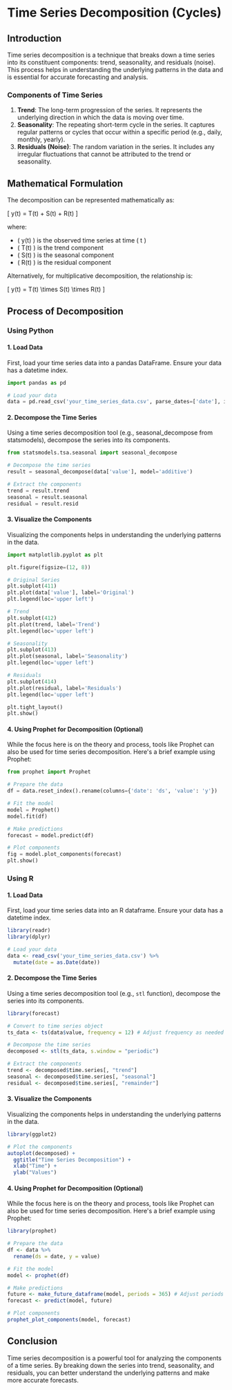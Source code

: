 # Time Series Decomposition (Cycles)

## Introduction

Time series decomposition is a technique that breaks down a time series into its constituent components: trend, seasonality, and residuals (noise). This process helps in understanding the underlying patterns in the data and is essential for accurate forecasting and analysis.

### Components of Time Series

1. **Trend**: The long-term progression of the series. It represents the underlying direction in which the data is moving over time.
2. **Seasonality**: The repeating short-term cycle in the series. It captures regular patterns or cycles that occur within a specific period (e.g., daily, monthly, yearly).
3. **Residuals (Noise)**: The random variation in the series. It includes any irregular fluctuations that cannot be attributed to the trend or seasonality.

## Mathematical Formulation

The decomposition can be represented mathematically as:

\[ y(t) = T(t) + S(t) + R(t) \]

where:
- \( y(t) \) is the observed time series at time \( t \)
- \( T(t) \) is the trend component
- \( S(t) \) is the seasonal component
- \( R(t) \) is the residual component

Alternatively, for multiplicative decomposition, the relationship is:

\[ y(t) = T(t) \times S(t) \times R(t) \]

## Process of Decomposition

### Using Python

#### 1. Load Data

First, load your time series data into a pandas DataFrame. Ensure your data has a datetime index.

```python
import pandas as pd

# Load your data
data = pd.read_csv('your_time_series_data.csv', parse_dates=['date'], index_col='date')
```

#### 2. Decompose the Time Series

Using a time series decomposition tool (e.g., seasonal_decompose from statsmodels), decompose the series into its components.

```python
from statsmodels.tsa.seasonal import seasonal_decompose

# Decompose the time series
result = seasonal_decompose(data['value'], model='additive')

# Extract the components
trend = result.trend
seasonal = result.seasonal
residual = result.resid
```

#### 3. Visualize the Components

Visualizing the components helps in understanding the underlying patterns in the data.

```python
import matplotlib.pyplot as plt

plt.figure(figsize=(12, 8))

# Original Series
plt.subplot(411)
plt.plot(data['value'], label='Original')
plt.legend(loc='upper left')

# Trend
plt.subplot(412)
plt.plot(trend, label='Trend')
plt.legend(loc='upper left')

# Seasonality
plt.subplot(413)
plt.plot(seasonal, label='Seasonality')
plt.legend(loc='upper left')

# Residuals
plt.subplot(414)
plt.plot(residual, label='Residuals')
plt.legend(loc='upper left')

plt.tight_layout()
plt.show()
```

#### 4. Using Prophet for Decomposition (Optional)

While the focus here is on the theory and process, tools like Prophet can also be used for time series decomposition. Here's a brief example using Prophet:

```python
from prophet import Prophet

# Prepare the data
df = data.reset_index().rename(columns={'date': 'ds', 'value': 'y'})

# Fit the model
model = Prophet()
model.fit(df)

# Make predictions
forecast = model.predict(df)

# Plot components
fig = model.plot_components(forecast)
plt.show()
```

### Using R

#### 1. Load Data

First, load your time series data into an R dataframe. Ensure your data has a datetime index.

```r
library(readr)
library(dplyr)

# Load your data
data <- read_csv('your_time_series_data.csv') %>%
  mutate(date = as.Date(date))
```

#### 2. Decompose the Time Series

Using a time series decomposition tool (e.g., `stl` function), decompose the series into its components.

```r
library(forecast)

# Convert to time series object
ts_data <- ts(data$value, frequency = 12) # Adjust frequency as needed

# Decompose the time series
decomposed <- stl(ts_data, s.window = "periodic")

# Extract the components
trend <- decomposed$time.series[, "trend"]
seasonal <- decomposed$time.series[, "seasonal"]
residual <- decomposed$time.series[, "remainder"]
```

#### 3. Visualize the Components

Visualizing the components helps in understanding the underlying patterns in the data.

```r
library(ggplot2)

# Plot the components
autoplot(decomposed) +
  ggtitle("Time Series Decomposition") +
  xlab("Time") +
  ylab("Values")
```

#### 4. Using Prophet for Decomposition (Optional)

While the focus here is on the theory and process, tools like Prophet can also be used for time series decomposition. Here's a brief example using Prophet:

```r
library(prophet)

# Prepare the data
df <- data %>%
  rename(ds = date, y = value)

# Fit the model
model <- prophet(df)

# Make predictions
future <- make_future_dataframe(model, periods = 365) # Adjust periods as needed
forecast <- predict(model, future)

# Plot components
prophet_plot_components(model, forecast)
```

## Conclusion

Time series decomposition is a powerful tool for analyzing the components of a time series. By breaking down the series into trend, seasonality, and residuals, you can better understand the underlying patterns and make more accurate forecasts.
